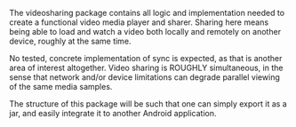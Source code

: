 The videosharing package contains all logic and implementation needed to create 
a functional video media player and sharer. Sharing here means being able to load
and watch a video both locally and remotely on another device, roughly at the same time.

No tested, concrete implementation of sync is expected, as that is another area of interest
altogether. Video sharing is ROUGHLY simultaneous, in the sense that network and/or device
limitations can degrade parallel viewing of the same media samples.

The structure of this package will be such that one can simply export it as a jar, and easily
integrate it to another Android application.